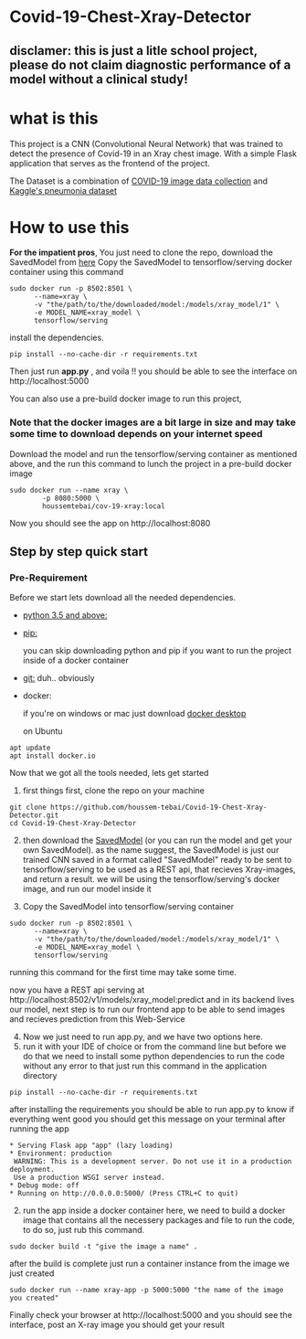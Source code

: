 # Covid-19-Chest-Xray-Detector

## disclamer: this is just a litle school project, please do not claim diagnostic performance of a model without a clinical study!

# what is this
This project is a CNN (Convolutional Neural Network) that was trained to detect the presence of Covid-19 in an Xray chest image.
With a simple Flask application that serves as the frontend of the project.

The Dataset is a combination of [COVID-19 image data collection](https://github.com/ieee8023/covid-chestxray-dataset "dataset") and [Kaggle's pneumonia dataset](https://www.kaggle.com/paultimothymooney/chest-xray-pneumonia "kaggle dataset")

# How to use this

__For the impatient pros__, You just need to clone the repo, download the SavedModel from [here](https://drive.google.com/drive/folders/1Ehll-vh58qF-o6bXQERe9XOqt05K1mvJ?usp=sharing)
Copy the SavedModel to tensorflow/serving docker container using this command
```
sudo docker run -p 8502:8501 \
      --name=xray \
      -v "the/path/to/the/downloaded/model:/models/xray_model/1" \ 
      -e MODEL_NAME=xray_model \
      tensorflow/serving
```
install the dependencies.
```
pip install --no-cache-dir -r requirements.txt
```
Then just run __app.py__ , and voila !! you should be able to see the interface on http://localhost:5000

You can also use a pre-build docker image to run this project, 
### Note that the docker images are a bit large in size and may take some time to download depends on your internet speed

Download the model and run the tensorflow/serving container as mentioned above, and the run this command to lunch the project in a pre-build docker image
```
sudo docker run --name xray \ 
        -p 8080:5000 \
        houssemtebai/cov-19-xray:local
```
Now you should see the app on http://localhost:8080

## Step by step quick start

### Pre-Requirement
Before we start lets download all the needed dependencies.

* [python 3.5 and above:](https://www.python.org/downloads/) 

* [pip:](https://pypi.org/project/pip/)

    you can skip downloading python and pip if you want to run the project inside of a docker container

* [git:](https://git-scm.com/) duh.. obviously

* docker:

    if you're on windows or mac just download [docker desktop](https://www.docker.com/products/docker-desktop)

    on Ubuntu
```
apt update
apt install docker.io
```

Now that we got all the tools needed, lets get started 

1. first things first, clone the repo on your machine
```
git clone https://github.com/houssem-tebai/Covid-19-Chest-Xray-Detector.git
cd Covid-19-Chest-Xray-Detector
```

2. then download the [SavedModel](https://drive.google.com/drive/folders/1Ehll-vh58qF-o6bXQERe9XOqt05K1mvJ?usp=sharing) (or you can run the model and get your own SavedModel). 
  as the name suggest, the SavedModel is just our trained CNN saved in a format called "SavedModel" ready to be sent to tensorflow/serving to be used as a REST api, that recieves Xray-images, and return a result.
  we will be using the tensorflow/serving's docker image, and run our model inside it

3. Copy the SavedModel into tensorflow/serving container
```
sudo docker run -p 8502:8501 \
      --name=xray \
      -v "the/path/to/the/downloaded/model:/models/xray_model/1" \ 
      -e MODEL_NAME=xray_model \
      tensorflow/serving
```
  running this command for the first time may take some time.
  
  now you have a REST api serving at http://localhost:8502/v1/models/xray_model:predict and in its backend lives our model, next step is   to run our frontend app to be able to send images and recieves prediction from this Web-Service

4. Now we just need to run app.py, and we have two options here.
  1. run it with your IDE of choice or from the command line
  but before we do that we need to install some python dependencies to run the code without any error
  to that just run this command in the application directory
  ```
  pip install --no-cache-dir -r requirements.txt
  ```
  after installing the requirements you should be able to run app.py
  to know if everything went good you should get this message on your terminal after running the app
  ```
 * Serving Flask app "app" (lazy loading)
 * Environment: production
   WARNING: This is a development server. Do not use it in a production deployment.
   Use a production WSGI server instead.
 * Debug mode: off
 * Running on http://0.0.0.0:5000/ (Press CTRL+C to quit)
  ```
  2. run the app inside a docker container
  here, we need to build a docker image that contains all the necessery packages and file to run the code, to do so, just rub this command.
  ```
  sudo docker build -t "give the image a name" .
  ```
  after the build is complete just run a container instance from the image we just created
  ```
  sudo docker run --name xray-app -p 5000:5000 "the name of the image you created"
  ```

Finally check your browser at http://localhost:5000 and you should see the interface,
post an X-ray image you should get your result
